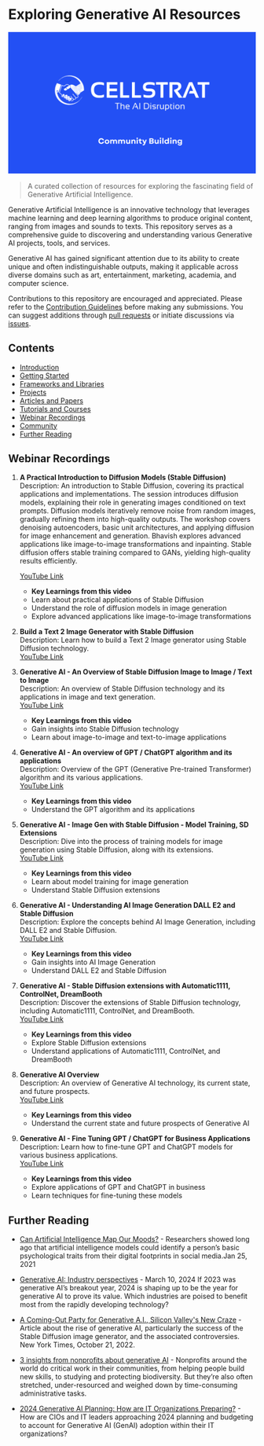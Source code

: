 # Exploring Generative AI Resources
![Cellstrat AI](/images/Celllstrat_Community.png)
> A curated collection of resources for exploring the fascinating field of Generative Artificial Intelligence.

Generative Artificial Intelligence is an innovative technology that leverages machine learning and deep learning algorithms to produce original content, ranging from images and sounds to texts. This repository serves as a comprehensive guide to discovering and understanding various Generative AI projects, tools, and services.

Generative AI has gained significant attention due to its ability to create unique and often indistinguishable outputs, making it applicable across diverse domains such as art, entertainment, marketing, academia, and computer science.

Contributions to this repository are encouraged and appreciated. Please refer to the [Contribution Guidelines](CONTRIBUTING.md) before making any submissions. You can suggest additions through [pull requests](https://github.com/CellStratAI/exploring-generative-ai-resources/pulls) or initiate discussions via [issues](https://github.com/CellStratAI/exploring-generative-ai-resources/issues).

## Contents

- [Introduction](#introduction)
- [Getting Started](#getting-started)
- [Frameworks and Libraries](#frameworks-and-libraries)
- [Projects](#projects)
- [Articles and Papers](#articles-and-papers)
- [Tutorials and Courses](#tutorials-and-courses)
- [Webinar Recordings](#video-tutorials-and-courses)
- [Community](#community)
- [Further Reading](#further-reading)

## Webinar Recordings

1. **A Practical Introduction to Diffusion Models (Stable Diffusion)**  
   Description: An introduction to Stable Diffusion, covering its practical applications and implementations. The session introduces diffusion models, explaining their role in generating images conditioned on text prompts. Diffusion models iteratively remove noise from random images, gradually refining them into high-quality outputs. The workshop covers denoising autoencoders, basic unit architectures, and applying diffusion for image enhancement and generation. Bhavish explores advanced applications like image-to-image transformations and inpainting. Stable diffusion offers stable training compared to GANs, yielding high-quality results efficiently. 

   [YouTube Link](https://www.youtube.com/watch?v=0mwgOD0RO-c&list=PLe98utiPuz-83wIzgtZUhp3ZaSM99hWpC&index=1&pp=iAQB)
   - **Key Learnings from this video** 
   - Learn about practical applications of Stable Diffusion
   - Understand the role of diffusion models in image generation
   - Explore advanced applications like image-to-image transformations

2. **Build a Text 2 Image Generator with Stable Diffusion**  
   Description: Learn how to build a Text 2 Image generator using Stable Diffusion technology.  
   [YouTube Link](insert_youtube_url_here)

3. **Generative AI - An Overview of Stable Diffusion Image to Image / Text to Image**  
   Description: An overview of Stable Diffusion technology and its applications in image and text generation.  
   [YouTube Link](https://www.youtube.com/watch?v=ngsoo4wQcZQ&list=PLe98utiPuz-83wIzgtZUhp3ZaSM99hWpC&index=3&pp=iAQB)
   - **Key Learnings from this video** 
   - Gain insights into Stable Diffusion technology
   - Learn about image-to-image and text-to-image applications

4. **Generative AI - An overview of GPT / ChatGPT algorithm and its applications**  
   Description: Overview of the GPT (Generative Pre-trained Transformer) algorithm and its various applications.  
   [YouTube Link](https://www.youtube.com/watch?v=55vQrq040sU&list=PLe98utiPuz-83wIzgtZUhp3ZaSM99hWpC&index=4&pp=iAQB)
   - **Key Learnings from this video** 
   - Understand the GPT algorithm and its applications

5. **Generative AI - Image Gen with Stable Diffusion - Model Training, SD Extensions**  
   Description: Dive into the process of training models for image generation using Stable Diffusion, along with its extensions.  
   [YouTube Link](https://www.youtube.com/watch?v=t1DxlR3oVxE&list=PLe98utiPuz-83wIzgtZUhp3ZaSM99hWpC&index=2&pp=iAQB)
   - **Key Learnings from this video**   
   - Learn about model training for image generation
   - Understand Stable Diffusion extensions

6. **Generative AI - Understanding AI Image Generation DALL E2 and Stable Diffusion**  
   Description: Explore the concepts behind AI Image Generation, including DALL E2 and Stable Diffusion.  
   [YouTube Link](https://www.youtube.com/watch?v=r_KSds3MCkY&list=PLe98utiPuz-83wIzgtZUhp3ZaSM99hWpC&index=6&pp=iAQB)
   - **Key Learnings from this video**
   - Gain insights into AI Image Generation
   - Understand DALL E2 and Stable Diffusion

7. **Generative AI - Stable Diffusion extensions with Automatic1111, ControlNet, DreamBooth**  
   Description: Discover the extensions of Stable Diffusion technology, including Automatic1111, ControlNet, and DreamBooth.  
   [YouTube Link](https://www.youtube.com/watch?v=hE40v7M3TwY&list=PLe98utiPuz-83wIzgtZUhp3ZaSM99hWpC&index=7&pp=iAQB)
   - **Key Learnings from this video**
   - Explore Stable Diffusion extensions
   - Understand applications of Automatic1111, ControlNet, and DreamBooth

8. **Generative AI Overview**  
   Description: An overview of Generative AI technology, its current state, and future prospects.  
   [YouTube Link](https://www.youtube.com/watch?v=XNmBY6osPp8&list=PLe98utiPuz-83wIzgtZUhp3ZaSM99hWpC&index=8&pp=iAQB)
   - **Key Learnings from this video**
   - Understand the current state and future prospects of Generative AI

9. **Generative AI - Fine Tuning GPT / ChatGPT for Business Applications**  
   Description: Learn how to fine-tune GPT and ChatGPT models for various business applications.  
   [YouTube Link](https://www.youtube.com/watch?v=y4h66u3KLsA&list=PLe98utiPuz-83wIzgtZUhp3ZaSM99hWpC&index=9&pp=iAQB)
   - ****Key Learnings from this video****
   - Explore applications of GPT and ChatGPT in business
   - Learn techniques for fine-tuning these models

## Further Reading

- [Can Artificial Intelligence Map Our Moods?](https://hai.stanford.edu/news/can-artificial-intelligence-map-our-moods) - Researchers showed long ago that artificial intelligence models could identify a person’s basic psychological traits from their digital footprints in social media.Jan 25, 2021
- [Generative AI: Industry perspectives](https://www.mckinsey.com/featured-insights/themes/generative-ai-industry-perspectives) - March 10, 2024 If 2023 was generative AI’s breakout year, 2024 is shaping up to be the year for generative AI to prove its value. Which industries are poised to benefit most from the rapidly developing technology?

- [A Coming-Out Party for Generative A.I., Silicon Valley's New Craze](https://www.nytimes.com/2022/10/21/technology/generative-ai.html) - Article about the rise of generative AI, particularly the success of the Stable Diffusion image generator, and the associated controversies. New York Times, October 21, 2022.
- [3 insights from nonprofits about generative AI](https://blog.google/outreach-initiatives/google-org/google-for-nonprofits-generative-ai-report/) - Nonprofits around the world do critical work in their communities, from helping people build new skills, to studying and protecting biodiversity. But they’re also often stretched, under-resourced and weighed down by time-consuming administrative tasks.

- [2024 Generative AI Planning: How are IT Organizations Preparing?](https://www.gartner.com/peer-community/oneminuteinsights/2024-generative-ai-planning-how-it-organizations-preparing-zxm) - How are CIOs and IT leaders approaching 2024 planning and budgeting to account for Generative AI (GenAI) adoption within their IT organizations?

